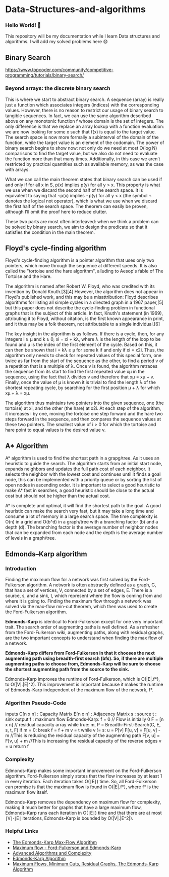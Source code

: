 # Data-Structures-and-algorithms
### Hello World! :wave:
This repository will be my documentation while I learn Data structures and algorithms.
I will add my solved problems here :smile:

## Binary Search
https://www.topcoder.com/community/competitive-programming/tutorials/binary-search/
### Beyond arrays: the discrete binary search <br>
This is where we start to abstract binary search. A sequence (array) is really just a function which associates integers (indices) with the corresponding values. However, there is no reason to restrict our usage of binary search to tangible sequences. In fact, we can use the same algorithm described above on any monotonic function f whose domain is the set of integers. The only difference is that we replace an array lookup with a function evaluation: we are now looking for some x such that f(x) is equal to the target value. The search space is now more formally a subinterval of the domain of the function, while the target value is an element of the codomain. The power of binary search begins to show now: not only do we need at most O(log N) comparisons to find the target value, but we also do not need to evaluate the function more than that many times. Additionally, in this case we aren’t restricted by practical quantities such as available memory, as was the case with arrays.
<br>

What we can call the main theorem states that binary search can be used if and only if for all x in S, p(x) implies p(y) for all y > x. This property is what we use when we discard the second half of the search space. It is equivalent to saying that ¬p(x) implies ¬p(y) for all y < x (the symbol ¬ denotes the logical not operator), which is what we use when we discard the first half of the search space. The theorem can easily be proven, although I’ll omit the proof here to reduce clutter. <br>

These two parts are most often interleaved: when we think a problem can be solved by binary search, we aim to design the predicate so that it satisfies the condition in the main theorem.

## Floyd's cycle-finding algorithm
Floyd's cycle-finding algorithm is a pointer algorithm that uses only two pointers, which move through the sequence at different speeds. It is also called the "tortoise and the hare algorithm", alluding to Aesop's fable of The Tortoise and the Hare.

The algorithm is named after Robert W. Floyd, who was credited with its invention by Donald Knuth.[3][4] However, the algorithm does not appear in Floyd's published work, and this may be a misattribution: Floyd describes algorithms for listing all simple cycles in a directed graph in a 1967 paper,[5] but this paper does not describe the cycle-finding problem in functional graphs that is the subject of this article. In fact, Knuth's statement (in 1969), attributing it to Floyd, without citation, is the first known appearance in print, and it thus may be a folk theorem, not attributable to a single individual.[6]

The key insight in the algorithm is as follows. If there is a cycle, then, for any integers i ≥ μ and k ≥ 0, xi = xi + kλ, where λ is the length of the loop to be found and μ is the index of the first element of the cycle. Based on this, it can then be shown that i = kλ ≥ μ for some k if and only if xi = x2i. Thus, the algorithm only needs to check for repeated values of this special form, one twice as far from the start of the sequence as the other, to find a period ν of a repetition that is a multiple of λ. Once ν is found, the algorithm retraces the sequence from its start to find the first repeated value xμ in the sequence, using the fact that λ divides ν and therefore that xμ = xμ + v. Finally, once the value of μ is known it is trivial to find the length λ of the shortest repeating cycle, by searching for the first position μ + λ for which xμ + λ = xμ.

The algorithm thus maintains two pointers into the given sequence, one (the tortoise) at xi, and the other (the hare) at x2i. At each step of the algorithm, it increases i by one, moving the tortoise one step forward and the hare two steps forward in the sequence, and then compares the sequence values at these two pointers. The smallest value of i > 0 for which the tortoise and hare point to equal values is the desired value ν.
## A* Algorithm
A* algorithm is used to find the shortest path in a grapg/tree. As it uses an heuristic to guide the search. The algorithm starts from an initial start node, expands neighbors and updates the full path cost of each neighbor. It selects the neighbor with the lowest cost and continues until it finds a goal node, this can be implemented with a priority queue or by sorting the list of open nodes in ascending order. It is important to select a good heuristic to make A* fast in searches, a good heuristic should be close to the actual cost but should not be higher than the actual cost.

A* is complete and optimal, it will find the shortest path to the goal. A good heuristic can make the search very fast, but it may take a long time and consume a lot of memory in a large search space. The time complexity is O(n) in a grid and O(b^d) in a graph/tree with a branching factor (b) and a depth (d). The branching factor is the average number of neighbor nodes that can be expanded from each node and the depth is the average number of levels in a graph/tree.

## Edmonds–Karp algorithm
### Introduction
Finding the maximum flow for a network was first solved by the Ford-Fulkerson algorithm. A network is often abstractly defined as a graph, G, that has a set of vertices, V, connected by a set of edges, E. There is a source, s, and a sink, t, which represent where the flow is coming from and where it is going to. Finding the maximum flow through a network was solved via the max-flow min-cut theorem, which then was used to create the Ford-Fulkerson algorithm.

**Edmonds-Karp** is identical to Ford-Fulkerson except for one very important trait. The search order of augmenting paths is well defined. As a refresher from the Ford-Fulkerson wiki, augmenting paths, along with residual graphs, are the two important concepts to understand when finding the max flow of a network.

**Edmonds-Karp differs from Ford-Fulkerson in that it chooses the next augmenting path using breadth-first search (bfs). So, if there are multiple augmenting paths to choose from, Edmonds-Karp will be sure to choose the shortest augmenting path from the source to the sink.**

Edmonds-Karp improves the runtime of Ford-Fulkerson, which is O(|E|.f*), to O(|V|.|E|^2). This improvement is important because it makes the runtime of Edmonds-Karp independent of the maximum flow of the network, f*.

### Algorithm Pseudo-Code
inputs
    C[n x n] : Capacity Matrix
    E[n x n] : Adjacency Matrix
    s : source
    t : sink
output
    f : maximum flow
Edmonds-Karp:
    f = 0                // Flow is initially 0
    F = [n x n]       // residual capacity array
    while true:
        m, P = Breadth-First-Search(C, E, s, t, F)
        if m = 0:
            break
        f = f + m
        v = t
        while v != s:
            u = P[v]
            F[u, v] = F[u, v] - m       //This is reducing the residual capacity of the augmenting path
            F[v, u] = F[v, u] + m        //This is increasing the residual capacity of the reverse edges 
            v = u
    return f

### Complexity
Edmonds-Karp makes some important improvement on the Ford-Fulkerson algorithm. Ford-Fulkerson simply states that the flow increases by at least 1 in every iteration. Each iteration takes O(∣E∣) time. So, all Ford-Fulkerson can promise is that the maximum flow is found in O(|E|.f*), where f* is the maximum flow itself.

Edmonds-Karp removes the dependency on maximum flow for complexity, making it much better for graphs that have a large maximum flow,  Edmonds-Karp runs each iteration in O(∣E∣) time and that there are at most ∣V∣⋅∣E∣ iterations, Edmonds-Karp is bounded by 
O(|V|.|E^2|).

### Helpful Links
- [The Edmonds-Karp Max-Flow Algorithm](https://www.cs.cornell.edu/courses/cs4820/2012sp/handouts/edmondskarp.pdf)
- [Maximum flow - Ford-Fulkerson and Edmonds-Karp](https://cp-algorithms.com/graph/edmonds_karp.html)
- [Advanced Algorithms and Complexity](https://www.coursera.org/lecture/advanced-algorithms-and-complexity/the-edmonds-karp-algorithm-JLA96)
- [Edmonds-Karp Algorithm](https://brilliant.org/wiki/edmonds-karp-algorithm/)
- [Maximum Flows, Minimum Cuts, Residual Graphs, The Edmonds-Karp Algorithm](http://web.eecs.utk.edu/~jplank/plank/classes/cs302/Notes/Netflow1/)